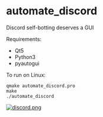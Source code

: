 # automate_discord

Discord self-botting deserves a GUI

Requirements:
- Qt5
- Python3
- pyautogui


To run on Linux:
```
qmake automate_discord.pro
make
./automate_discord
```

[![discord.png](https://i.postimg.cc/FzkVHrrw/discord.png)](https://postimg.cc/ZvZdfhyL)
